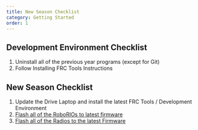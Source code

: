```yaml
---
title: New Season Checklist
category: Getting Started
order: 1
---
```

## Development Environment Checklist
1. Uninstall all of the previous year programs (except for Git)  
2. Follow Installing FRC Tools Instructions  

## New Season Checklist  
1. Update the Drive Laptop and install the latest FRC Tools / Development Environment
2. [Flash all of the RoboRIOs to latest firmware](https://docs.wpilib.org/en/latest/docs/getting-started/getting-started-frc-control-system/imaging-your-roborio.html)
3. [Flash all of the Radios to the latest Firmware](https://docs.wpilib.org/en/latest/docs/getting-started/getting-started-frc-control-system/radio-programming.html)